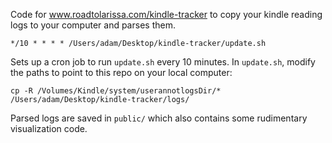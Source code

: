 Code for www.roadtolarissa.com/kindle-tracker to copy your kindle reading logs to your computer and parses them.

```
*/10 * * * * /Users/adam/Desktop/kindle-tracker/update.sh
```

Sets up a cron job to run `update.sh` every 10 minutes. In `update.sh`, modify the paths to point to this repo on your local computer: 

`cp -R /Volumes/Kindle/system/userannotlogsDir/* /Users/adam/Desktop/kindle-tracker/logs/`

Parsed logs are saved in `public/` which also contains some rudimentary visualization code.   
